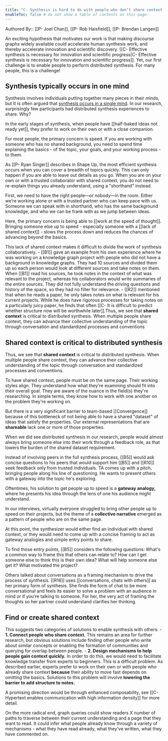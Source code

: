```yaml
---
title: "C- Synthesis is hard to do with people who don’t share context with you"
enableToc: false # do not show a table of contents on this page
---
```


Authored By::  [[P- Joel Chan]], [[P- Rob Haisfield]], [[P- Brendan Langen]]

An exciting hypothesis that motivates our work is that making discourse graphs widely available could accelerate human synthesis work, and thereby accelerate innovation and scientific discovery. [[C- Effective synthesis is necessary for innovation and scientific progress|C- Effective synthesis is necessary for innovation and scientific progress]]. Yet, our first challenge is to enable people to perform distributed synthesis. For many people, this is a challenge!

## Synthesis typically occurs in one mind

Synthesis involves individuals putting together many pieces in their minds, but It is often argued that [synthesis occurs in a single mind](https://notes.andymatuschak.org/Great_creative_work_is_usually_the_product_of_a_single_person). In our research, surprisingly few participants had distributed synthesis experiences to share. Why? 

In the early stages of synthesis, when people have [[half-baked ideas not ready yet]], they prefer to work on their own or with a close companion. 

For most people, the primary concern is speed. If you are working with someone who has no shared background, you need to spend time explaining the basics - of the topic, your goals, and your working process - to them. 

As [[P- Ryan Singer]] describes in Shape Up, the most efficient synthesis occurs when you can cover a breadth of topics quickly. This can only happen if you are able to leave out details as you go. When you are on your own or with a trusted collaborator with shared context, you do not need to re-explain things you already understand, using a "shorthand" instead.

First, we need to have the right people—or nobody—in the room. Either we’re working alone or with a trusted partner who can keep pace with us. Someone we can speak with in shorthand, who has the same background knowledge, and who we can be frank with as we jump between ideas.

Here, the primary concern is being able to [[work at the speed of thought]]. Bringing someone else up to speed - especially someone with a [[lack of shared context]] - slows the process down and reduces the chances of advancing beyond the basics.  

This lack of shared context makes it difficult to divide the work of synthesis collaboratively. 
	- [[B1]] gave an example from his own experience where he was working on a knowledge graph project with people who did not have a background in knowledge graphs. They had 10 sources and divided them up so each person would look at different sources and take notes on them. When [[B1]] read his sources, he took notes in the context of what was relevant to the project, whereas his collaborators would write summaries of the entire sources. They did not fully understand the driving questions and history of the space, so they had no filter for relevance.
	- [[R2]] mentioned that when he reads a paper, he only takes notes on what is relevant for his current projects. While he does have rigorous processes for taking notes on a particularly juicy paper, he finds that often [[C- It is difficult to predict whether structure now will be worthwhile later]].Thus, we see that **shared context** is critical to distributed synthesis. When multiple people share context, they can advance their collective understanding of the topic through conversation and standardized processes and conventions

## Shared context is critical to distributed synthesis

Thus, we see that **shared context** is critical to distributed synthesis. When multiple people share context, they can advance their collective understanding of the topic through conversation and standardized processes and conventions. 

To have shared context, people must be on the same page. Their working styles align. They understand how what they're examining should fit into their overall goal. They are aware of the nuance in the field(s) they're researching. In simple terms, they know how to work with one another on the problem they're working on.   

But there is a very significant barrier to team-based [[Convergence]] because of this bottleneck of not being able to have a shared "dataset" of ideas that satisfy the properties. Our external representations that are **shareable** lack one or more of those properties. 

When we did see distributed synthesis in our research, people would almost always bring someone else into their work through a feedback role, as that lowers the burden of the shared dataset requirement. 

Instead of involving peers in the full synthesis process, [[B5]] would ask concise questions to his peers that would support him  [[B5]] and [[R10]] seek feedback only from trusted individuals. TA comes up with a pitch, bringing people along his line of questioning. He wants to present others with a gateway into the topic he's exploring. 

Oftentimes, his solution to get people up to speed is a **gateway analogy,** where he presents his idea through the lens of one his audience might understand.

In our interviews, virtually everyone struggled to bring other people up to speed on their projects, but the theme of a **collective narrative** emerged as a pattern of people who are on the same page.

At this point, the synthesizer would either find an individual with shared context, or they would need to come up with a concise framing to act as gateway analogies and simple entry points to share. 

To find those entry points, [[B5]] considers the following questions: What's a common way to frame this that others can relate to? How can I get someone else to think this is their own idea? What will help someone else get it? What motivated the project?

Others talked about conversations as a framing mechanism to drive the process of synthesis.  [[R16]] uses [[conversations, chats with others]] as her primary form of synthesis. She finds the form of chat to be more conversational and feels its easier to solve a problem with an audience in mind or if you're talking to someone.  For her, the very act of framing the thoughts so her partner could understand clarifies her thinking.

## Find or create shared context
This suggests two categories of solutions to enable synthesis with others:
	- **1. Connect people who share context.** This remains an area for further research, but obvious solutions include finding other people who write about similar concepts or enabling the formation of communities and querying for overlap between people.
	- **2. Design mechanisms to help people gain context quickly.** In order to do this, we would need to facilitate knowledge transfer from experts to beginners. This is a difficult problem. As described earlier, experts prefer to work on their own or with people who already share context **because** their ability to move fast depends on omitting the basics. Solutions to this problem will involve **lowering the barrier to add structure to notes.** 

A promising direction would be through enhanced composability, see [[C- Hypertext enables communication with high information density]] for more detail.

On the more radical end, graph queries could show readers X number of paths to traverse between their current understanding and a page that they want to read. It could infer what people already know through a variety of mechanisms - what they have read already, what they've written, what they have commented on.
